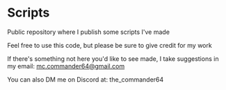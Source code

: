 # Scripts
Public repository where I publish some scripts I've made


Feel free to use this code, but please be sure to give credit for my work

If there's something not here you'd like to see made, I take suggestions in my email: mc.commander64@gmail.com

You can also DM me on Discord at: the_commander64
